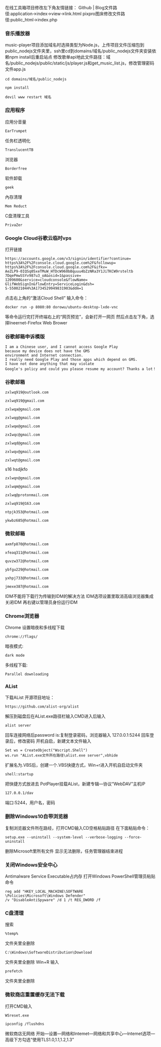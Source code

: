 在线工具箱项目修改左下角友情链接： Github | Blog文件路径:application→index→view→link.html
pixpro图床修改文件路径:public_html→index.php

### 音乐播放器
music-player项目添加域名时选择类型为Node.js，上传项目文件压缩包到public_nodejs文件夹里，ssh里cd到domains/域名/public_nodejs文件夹安装依赖npm install后重启站点
修改歌单api地此文件路径：域名/public_nodejs/public/static/js/player.js和get_music_list.js，修改管理密码文件app.js

```
cd domains/域名/public_nodejs
```
```
npm install
```
```
devil www restart 域名
```
### 应用程序
应用分音量
```
EarTrumpet
```
任务栏透明化
```
TranslucentTB
```
浏览器
```
Borderfree
```
软件卸载
```
geek
```
內存清理
```
Mem Reduct
```
C盘清理工具
```
PrivaZer
```

### Google Cloud谷歌云临时vps
打开链接
```
https://accounts.google.com/v3/signin/identifier?continue=
https%3A%2F%2Fconsole.cloud.google.com%2F&followup=
https%3A%2F%2Fconsole.cloud.google.com%2F&ifkv=
AeZLP9-0IQSq05xeTMuW_HTDcW960bBquuu4bZzNRa3Y1JiTKCW9rsteltb
7DqePmwSSYv987u3_oA&osid=1&passive=
1209600&service=cloudconsole&flowName=
GlifWebSignIn&flowEntry=ServiceLogin&dsh=
S-550021044%3A1734529949831903&ddm=1
```
点击右上角的“激活Cloud Shell”  输入命令：
```
docker run -p 8080:80 dorowu/ubuntu-desktop-lxde-vnc
```
等命令运行完打开终端右上的“网页预览”，会新打开一网页
然后点击左下角，选择Ineernet-Firefox Web Brower

### 谷歌邮箱申诉模版
```
I am a Chinese user, and I cannot access Google Play 
because my device does not have the GMS 
environment and Internet connection. 
I really need Google Play and those apps which depend on GMS. 
I have not done anything that may violate 
Google's policy and could you please resume my account? Thanks a lot！
```
### 谷歌邮箱
```
zxlwq919@outlook.com
```
```                                     
zxlwq919@gmail.com
```
```
zxlwqa@gmail.com
```
```        
zxlwqg@gmail.com
```
```
zxlwqe@gmail.com
```
```
zxIwqc@gmail.com
```
```
zxlwqd@gmail.com
```
```    
zxlwqv@gmail.com
```
```
zxlwqt@gmail.com
```
s16 hsdjkfo
```
zxlwqn@gmail.com
```
```    
zxlwqm@gmail.com
```
```
zxlwq@protonmail.com
```
```
zxlwq919@163.com
```
```       
ntpjk353@hotmail.com
```
```       
ykwbz685@hotmail.com
```
### 微软邮箱    
```        
axmfp870@hotmail.com
```
```
xfeaq311@hotmail.com
```
```
quvzw372@hotmail.com
```
```
ybfgu229@hotmail.com
```
```
yxhpj733@hotmail.com
```
```
jmexe387@hotmail.com
```
IDM不能将下载行为传输到IDM的解决方法
IDM选项设置里取消高级浏览器集成 
关闭IDM 再右键以管理员身份运行IDM

### Chrome浏览器
Chrome 设置暗夜和多线程下载
```
chrome://flags/
```
暗夜模式:
```
dark mode
```
多线程下载:
```
Parallel downloading
```

### AList
下载AList 开源项目地址：
```
https://github.com/alist-org/alist
```
解压到磁盘后在AList.exe路径栏输入CMD进入后输入
```
alist server
```
回车连接网络后password is:复制登录密码，浏览器输入 127.0.0.1:5244 回车登录后，修改密码
开机自启，新建文本文件输入
```
Set ws = CreateObject("Wscript.Shell")
ws.run "AList.exe文件所在路径\alist.exe server",vbhide
```
扩展名为.VBS后，创建一个.VBS快捷方式，Win+r进入开机自启动文件夹 
```
shell:startup
```
把快捷方式放进去
PotPlayer挂载AList，新建专辑—协议“WebDAV”主机IP 
```
127.0.0.1/dav
```
端口:5244，用户名，密码


### 删除Windows10自带浏览器
复制浏览器文件所在路经，打开CMD输入CD空格粘贴路径
在下面粘贴命令：
```
setup.exe --uninstall --system-level --verbose-logging --force-uninstall
```
删除Microsoft里所有文件
显示无法删除，任务管理器结束进程

### 关闭Windows安全中心
Antimalware Service Executable占内存
打开Windows PowerShell管理员粘贴命令
```
reg add "HKEY_LOCAL_MACHINE\SOFTWARE
\Policies\Microsoft\Windows Defender" 
/v "DisableAntiSpyware" /d 1 /t REG_DWORD /f
```
   
### C盘清理
搜索  
```
%temp%
```  
文件夹里全删除
```
C:\Windows\SoftwareDistribution\Download
```
文件夹里全删除
Win+R 输入  
```
prefetch
```
文件夹里全删除
          
### 微软商店重置缓存无法下载
打开CMD输入 
```
WSreset.exe
```
```
ipconfig /flushdns
```
微软商店无网络
开始—设置—网络和lntemet—网络和共享中心—lntemet选项—高级下方勾选“使用TLS1.0,1.1,1.2,1.3”

